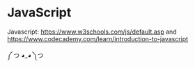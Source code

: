 # JavaScript
Javascript: https://www.w3schools.com/js/default.asp and https://www.codecademy.com/learn/introduction-to-javascript

༼ つ ◕_◕ ༽つ